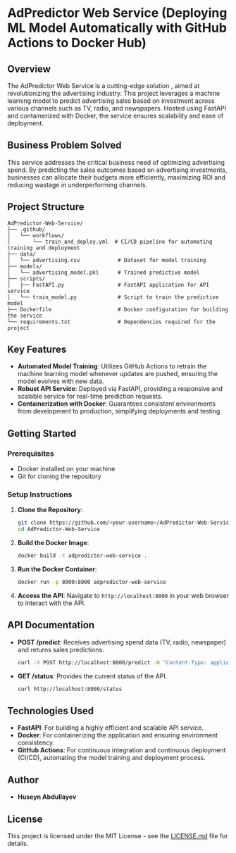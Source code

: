 
# AdPredictor Web Service (Deploying ML Model Automatically with GitHub Actions to Docker Hub)

## Overview

The AdPredictor Web Service is a cutting-edge solution , aimed at revolutionizing the advertising industry. This project leverages a machine learning model to predict advertising sales based on investment across various channels such as TV, radio, and newspapers. Hosted using FastAPI and containerized with Docker, the service ensures scalability and ease of deployment.

## Business Problem Solved

This service addresses the critical business need of optimizing advertising spend. By predicting the sales outcomes based on advertising investments, businesses can allocate their budgets more efficiently, maximizing ROI and reducing wastage in underperforming channels.

## Project Structure

```
AdPredictor-Web-Service/
├── .github/
│   └── workflows/
│       └── train_and_deploy.yml  # CI/CD pipeline for automating training and deployment
├── data/
│   └── advertising.csv            # Dataset for model training
├── models/
│   └── advertising_model.pkl      # Trained predictive model
├── scripts/
│   ├── FastAPI.py                 # FastAPI application for API service
│   └── train_model.py             # Script to train the predictive model
├── Dockerfile                     # Docker configuration for building the service
└── requirements.txt               # Dependencies required for the project
```

## Key Features

- **Automated Model Training**: Utilizes GitHub Actions to retrain the machine learning model whenever updates are pushed, ensuring the model evolves with new data.
- **Robust API Service**: Deployed via FastAPI, providing a responsive and scalable service for real-time prediction requests.
- **Containerization with Docker**: Guarantees consistent environments from development to production, simplifying deployments and testing.

## Getting Started

### Prerequisites

- Docker installed on your machine
- Git for cloning the repository

### Setup Instructions

1. **Clone the Repository**:
   ```bash
   git clone https://github.com/<your-username>/AdPredictor-Web-Service.git
   cd AdPredictor-Web-Service
   ```

2. **Build the Docker Image**:
   ```bash
   docker build -t adpredictor-web-service .
   ```

3. **Run the Docker Container**:
   ```bash
   docker run -p 8000:8000 adpredictor-web-service
   ```

4. **Access the API**:
   Navigate to `http://localhost:8000` in your web browser to interact with the API.

## API Documentation

- **POST /predict**: Receives advertising spend data (TV, radio, newspaper) and returns sales predictions.
  ```bash
  curl -X POST http://localhost:8000/predict -H "Content-Type: application/json" -d '{"tv": 150, "radio": 25, "newspaper": 15}'
  ```
- **GET /status**: Provides the current status of the API.
  ```bash
  curl http://localhost:8000/status
  ```

## Technologies Used

- **FastAPI**: For building a highly efficient and scalable API service.
- **Docker**: For containerizing the application and ensuring environment consistency.
- **GitHub Actions**: For continuous integration and continuous deployment (CI/CD), automating the model training and deployment process.

## Author

- **Huseyn Abdullayev**

## License

This project is licensed under the MIT License - see the [LICENSE.md](LICENSE.md) file for details.
